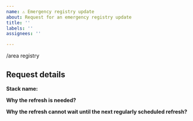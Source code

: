 ```yaml
---
name: ⚠️ Emergency registry update
about: Request for an emergency registry update
title: ''
labels: ''
assignees: ''

---
```


/area registry

## Request details

**Stack name:**

**Why the refresh is needed?**

**Why the refresh cannot wait until the next regularly scheduled refresh?**